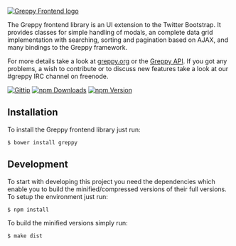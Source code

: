 [![Greppy Frontend logo](http://greppy.org/img/greppy-frontend-teaser.png)](http://greppy.org/)

The Greppy frontend library is an UI extension to the Twitter
Bootstrap. It provides classes for simple handling of modals,
an complete data grid implementation with searching, sorting
and pagination based on AJAX, and many bindings to the Greppy
framework.

For more details take a look at [greppy.org](http://greppy.org) or the
[Greppy API](http://greppy.org/docs). If you got any problems, a wish to
contribute or to discuss new features take a look at our #greppy IRC channel on
freenode.

[![Gittip](http://img.shields.io/gittip/Jack12816.png)](https://www.gittip.com/Jack12816/)
[![npm Downloads](http://img.shields.io/npm/dm/greppy-frontend.svg)](https://www.npmjs.org/package/greppy-frontend)
[![npm Version](http://img.shields.io/npm/v/greppy-frontend.svg)](https://www.npmjs.org/package/greppy-frontend)

## Installation

To install the Greppy frontend library just run:

    $ bower install greppy

## Development

To start with developing this project you need the dependencies
which enable you to build the minified/compressed versions of
their full versions. To setup the environment just run:

    $ npm install

To build the minified versions simply run:

    $ make dist

